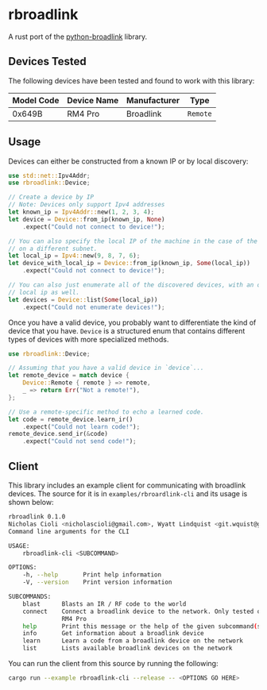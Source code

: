 # rbroadlink

A rust port of the [python-broadlink](https://github.com/mjg59/python-broadlink)
library.

## Devices Tested

The following devices have been tested and found to work with this library:

Model Code | Device Name | Manufacturer | Type
-----------|-------------|--------------|-----
0x649B | RM4 Pro | Broadlink | `Remote`

## Usage

Devices can either be constructed from a known IP or by local discovery:

```rust
use std::net::Ipv4Addr;
use rbroadlink::Device;

// Create a device by IP
// Note: Devices only support Ipv4 addresses
let known_ip = Ipv4Addr::new(1, 2, 3, 4);
let device = Device::from_ip(known_ip, None)
    .expect("Could not connect to device!");

// You can also specify the local IP of the machine in the case of the device being
// on a different subnet.
let local_ip = Ipv4::new(9, 8, 7, 6);
let device_with_local_ip = Device::from_ip(known_ip, Some(local_ip))
    .expect("Could not connect to device!");

// You can also just enumerate all of the discovered devices, with an optional
// local ip as well.
let devices = Device::list(Some(local_ip))
    .expect("Could not enumerate devices!");
```

Once you have a valid device, you probably want to differentiate the kind of device
that you have. `Device` is a structured enum that contains different types of devices with
more specialized methods.

```rust
use rbroadlink::Device;

// Assuming that you have a valid device in `device`...
let remote_device = match device {
    Device::Remote { remote } => remote,
    _ => return Err("Not a remote!"),
};

// Use a remote-specific method to echo a learned code.
let code = remote_device.learn_ir()
    .expect("Could not learn code!");
remote_device.send_ir(&code)
    .expect("Could not send code!");
```

## Client

This library includes an example client for communicating with broadlink devices.
The source for it is in `examples/rbroardlink-cli` and its usage is shown below:

```sh
rbroadlink 0.1.0
Nicholas Cioli <nicholascioli@gmail.com>, Wyatt Lindquist <git.wquist@gmail.com>
Command line arguments for the CLI

USAGE:
    rbroadlink-cli <SUBCOMMAND>

OPTIONS:
    -h, --help       Print help information
    -V, --version    Print version information

SUBCOMMANDS:
    blast      Blasts an IR / RF code to the world
    connect    Connect a broadlink device to the network. Only tested on the RM3 Mini and the
               RM4 Pro
    help       Print this message or the help of the given subcommand(s)
    info       Get information about a broadlink device
    learn      Learn a code from a broadlink device on the network
    list       Lists available broadlink devices on the network
```

You can run the client from this source by running the following:

```sh
cargo run --example rbroadlink-cli --release -- <OPTIONS GO HERE>
```
